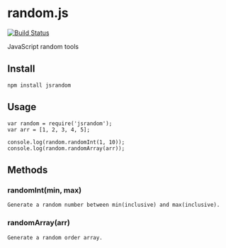 random.js
=========

[![Build Status](https://travis-ci.org/fatelei/random.js.svg?branch=master)](https://travis-ci.org/fatelei/random.js)

JavaScript random tools

## Install

```
npm install jsrandom
```

## Usage

```
var random = require('jsrandom');
var arr = [1, 2, 3, 4, 5];

console.log(random.randomInt(1, 10));
console.log(random.randomArray(arr));
```

## Methods

### randomInt(min, max)

	Generate a random number between min(inclusive) and max(inclusive).

### randomArray(arr)

	Generate a random order array.